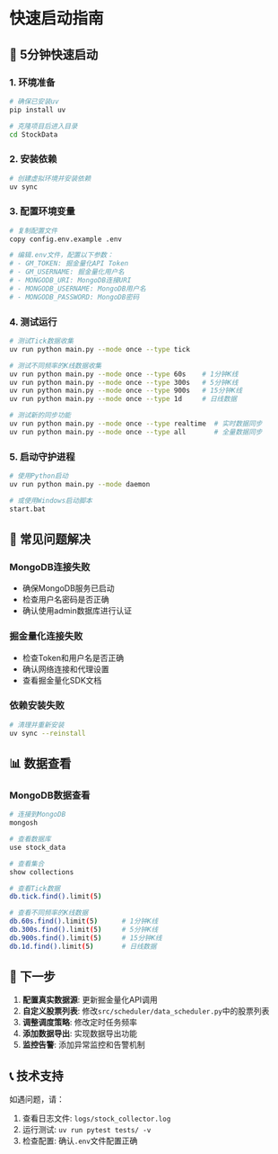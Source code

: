 # 快速启动指南

## 🚀 5分钟快速启动

### 1. 环境准备
```bash
# 确保已安装uv
pip install uv

# 克隆项目后进入目录
cd StockData
```

### 2. 安装依赖
```bash
# 创建虚拟环境并安装依赖
uv sync
```

### 3. 配置环境变量
```bash
# 复制配置文件
copy config.env.example .env

# 编辑.env文件，配置以下参数：
# - GM_TOKEN: 掘金量化API Token
# - GM_USERNAME: 掘金量化用户名
# - MONGODB_URI: MongoDB连接URI
# - MONGODB_USERNAME: MongoDB用户名
# - MONGODB_PASSWORD: MongoDB密码
```

### 4. 测试运行
```bash
# 测试Tick数据收集
uv run python main.py --mode once --type tick

# 测试不同频率的K线数据收集
uv run python main.py --mode once --type 60s    # 1分钟K线
uv run python main.py --mode once --type 300s   # 5分钟K线
uv run python main.py --mode once --type 900s   # 15分钟K线
uv run python main.py --mode once --type 1d     # 日线数据

# 测试新的同步功能
uv run python main.py --mode once --type realtime  # 实时数据同步
uv run python main.py --mode once --type all       # 全量数据同步
```

### 5. 启动守护进程
```bash
# 使用Python启动
uv run python main.py --mode daemon

# 或使用Windows启动脚本
start.bat
```

## 🔧 常见问题解决

### MongoDB连接失败
- 确保MongoDB服务已启动
- 检查用户名密码是否正确
- 确认使用admin数据库进行认证

### 掘金量化连接失败
- 检查Token和用户名是否正确
- 确认网络连接和代理设置
- 查看掘金量化SDK文档

### 依赖安装失败
```bash
# 清理并重新安装
uv sync --reinstall
```

## 📊 数据查看

### MongoDB数据查看
```bash
# 连接到MongoDB
mongosh

# 查看数据库
use stock_data

# 查看集合
show collections

# 查看Tick数据
db.tick.find().limit(5)

# 查看不同频率的K线数据
db.60s.find().limit(5)      # 1分钟K线
db.300s.find().limit(5)     # 5分钟K线
db.900s.find().limit(5)     # 15分钟K线
db.1d.find().limit(5)       # 日线数据
```

## 🎯 下一步

1. **配置真实数据源**: 更新掘金量化API调用
2. **自定义股票列表**: 修改`src/scheduler/data_scheduler.py`中的股票列表
3. **调整调度策略**: 修改定时任务频率
4. **添加数据导出**: 实现数据导出功能
5. **监控告警**: 添加异常监控和告警机制

## 📞 技术支持

如遇问题，请：
1. 查看日志文件: `logs/stock_collector.log`
2. 运行测试: `uv run pytest tests/ -v`
3. 检查配置: 确认`.env`文件配置正确

